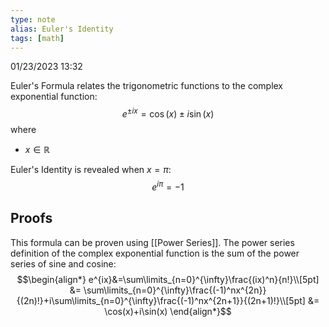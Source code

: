 ```yaml
---
type: note
alias: Euler's Identity
tags: [math]
---
```

01/23/2023 13:32

  

Euler's Formula relates the trigonometric functions to the complex exponential function:
$$
e^{\pm ix}=\cos(x)\pm i\sin(x)
$$
where 
- $x\in\mathbb{R}$ 

Euler's Identity is revealed when $x=\pi$:
$$
e^{i\pi}=-1
$$

## Proofs
This formula can be proven using [[Power Series]]. The power series definition of the complex exponential function is the sum of the power series of sine and cosine:
$$\begin{align*}
e^{ix}&=\sum\limits_{n=0}^{\infty}\frac{(ix)^n}{n!}\\[5pt]
&= \sum\limits_{n=0}^{\infty}\frac{(-1)^nx^{2n}}{(2n)!}+i\sum\limits_{n=0}^{\infty}\frac{(-1)^nx^{2n+1}}{(2n+1)!}\\[5pt]
&= \cos(x)+i\sin(x)
\end{align*}$$

